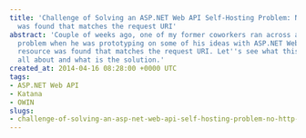 ```yaml
---
title: 'Challenge of Solving an ASP.NET Web API Self-Hosting Problem: No HTTP resource
  was found that matches the request URI'
abstract: 'Couple of weeks ago, one of my former coworkers ran across a very weird
  problem when he was prototyping on some of his ideas with ASP.NET Web API: No HTTP
  resource was found that matches the request URI. Let''s see what this issue was
  all about and what is the solution.'
created_at: 2014-04-16 08:28:00 +0000 UTC
tags:
- ASP.NET Web API
- Katana
- OWIN
slugs:
- challenge-of-solving-an-asp-net-web-api-self-hosting-problem-no-http-resource-was-found-that-matches-the-request-uri
---
```

